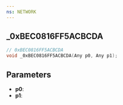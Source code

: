 ```yaml
---
ns: NETWORK
---
```

## _0xBEC0816FF5ACBCDA

```c
// 0xBEC0816FF5ACBCDA
void _0xBEC0816FF5ACBCDA(Any p0, Any p1);
```


## Parameters
* **p0**: 
* **p1**: 

